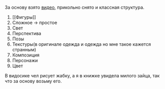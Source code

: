 За основу взято [видео](https://youtu.be/YFlLJjmjjyA?si=d3evGVBNFr_NhXLb), прикольно снято и классная структура. 

1. [[Фигуры]]
2. Сложное -> простое
3. Свет
4. Перспектива
5. Позы
6. Текстуры(в оригинале одежда и одежда но мне такое кажется странным)
7. Композиция
8. Персонажи
9. Цвет

В видосике чел рисует жабку, а я в книжке увидела милого зайца, так что за основу возьму его. 
